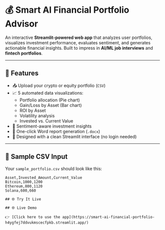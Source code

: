 # 💰 Smart AI Financial Portfolio Advisor

An interactive **Streamlit-powered web app** that analyzes user portfolios, visualizes investment performance, evaluates sentiment, and generates actionable financial insights. Built to impress in **AI/ML job interviews** and **fintech portfolios**.

---

## 🚀 Features

- 📤 Upload your crypto or equity portfolio (`CSV`)
- 📈 5 automated data visualizations:
  - Portfolio allocation (Pie chart)
  - Gain/Loss by Asset (Bar chart)
  - ROI by Asset
  - Volatility analysis
  - Invested vs. Current Value
- 🤖 Sentiment-aware investment insights
- 📄 One-click Word report generation (`.docx`)
- 🎯 Designed with a clean Streamlit interface (no login needed)

---

## 🧪 Sample CSV Input

Your `sample_portfolio.csv` should look like this:

```csv
Asset,Invested_Amount,Current_Value
Bitcoin,1000,1200
Ethereum,800,1120
Solana,600,660

## 🌐 Try It Live

## 🌐 Live Demo

👉 [Click here to use the app](https://smart-ai-financial-portfolio-h4ygfej7ddvukmscecfpkb.streamlit.app/)



